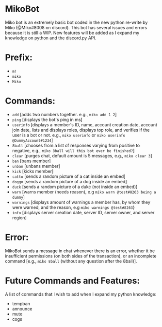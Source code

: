# MikoBot
Miko bot is an extremely basic bot coded in the new python re-write by Miko (@Miko#8008 on discord). This bot has several issues and errors because it is still a WIP. New features will be added as I expand my knowledge on python and the discord.py API. 

# Prefix:
- `m!`
- `miko`
- `Miko`

# Commands: 
- `add` [adds two numbers together. e.g., `miko add 1 2`]
- `ping` [displays the bot's ping in ms]
- `userinfo` [displays a member's ID, name, account creation date, account join date, lists and displays roles, displays top role, and verifies if the user is a bot or not. e.g., `miko userinfo` or `miko userinfo @DummyAccount#1234`] 
- `8ball` [chooses from a list of responses varying from positive to negative, e.g., `miko 8ball will this bot ever be finished?`]
- `clear` [purges chat, default amount is 5 messages, e.g., `miko clear 3`]
- `ban` [bans member]
- `unban` [unbans member]
- `kick` [kicks member]
- `catto` [sends a random picture of a cat inside an embed]
- `doggo` [sends a random picture of a dog inside an embed]
- `duck` [sends a random picture of a dukc (not inside an embed)]
- `warn` [warns member (needs reason), e.g `miko warn @test#8263 being a dummy`]
- `warnings` [displays amount of warnings a member has, by whom they were warned, and the reason, e.g `miko warnings @test#8263`}
- `info` [displays server creation date, server ID, server owner, and server region] 

# Error:
MikoBot sends a message in chat whenever there is an error, whether it be insufficient permissions (on both sides of the transaction), or an incomplete command [e.g., `miko 8ball` (without any question after the 8ball)].

# Future Commands and Features:
A list of commands that I wish to add when I expand my python knowledge:
- tempban
- announce
- mute
- cogs
